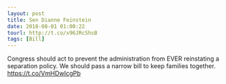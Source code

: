 ```yaml
---
layout: post
title: Sen Dianne Feinstein
date: 2018-08-01 01:00:22
tourl: http://t.co/x96JRcShsB
tags: [Bill]
---
```

Congress should act to prevent the administration from EVER reinstating a separation policy. We should pass a narrow bill to keep families together. https://t.co/VmHDwIcgPb
